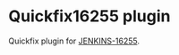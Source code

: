 Quickfix16255 plugin
====================

Quickfix plugin for [JENKINS-16255](https://issues.jenkins-ci.org/browse/JENKINS-16255).

